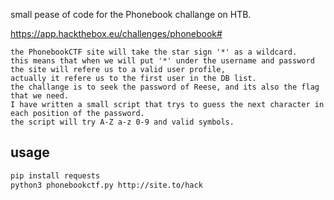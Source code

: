
small pease of code for the Phonebook challange on HTB.

https://app.hackthebox.eu/challenges/phonebook#

```
the PhonebookCTF site will take the star sign '*' as a wildcard. 
this means that when we will put '*' under the username and password 
the site will refere us to a valid user profile, 
actually it refere us to the first user in the DB list. 
the challange is to seek the password of Reese, and its also the flag that we need. 
I have written a small script that trys to guess the next character in each position of the password. 
the script will try A-Z a-z 0-9 and valid symbols.
```

## usage
``` bash
pip install requests
python3 phonebookctf.py http://site.to/hack 

```
